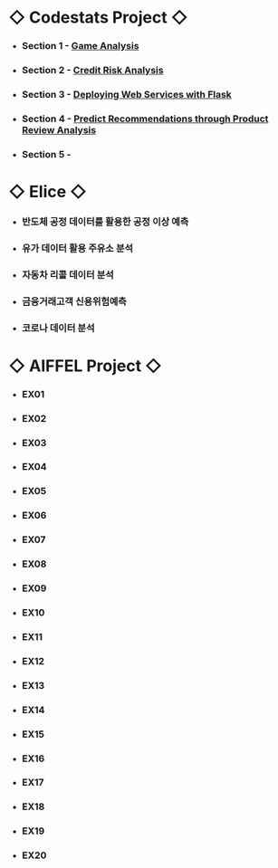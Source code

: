 # ◇ Codestats Project ◇
* ### Section 1 - [Game Analysis](url)

* ### Section 2 - [Credit Risk Analysis](url)

* ### Section 3 - [Deploying Web Services with Flask](url)

* ### Section 4 - [Predict Recommendations through Product Review Analysis](url)

* ### Section 5 - 

# ◇ Elice ◇
* ### 반도체 공정 데이터를 활용한 공정 이상 예측

* ### 유가 데이터 활용 주유소 분석

* ### 자동차 리콜 데이터 분석

* ### 금융거래고객 신용위험예측

* ### 코로나 데이터 분석


# ◇ AIFFEL Project ◇ 

* ### EX01
* ### EX02
* ### EX03
* ### EX04
* ### EX05
* ### EX06
* ### EX07
* ### EX08
* ### EX09
* ### EX10
* ### EX11
* ### EX12
* ### EX13
* ### EX14
* ### EX15
* ### EX16
* ### EX17
* ### EX18
* ### EX19
* ### EX20
